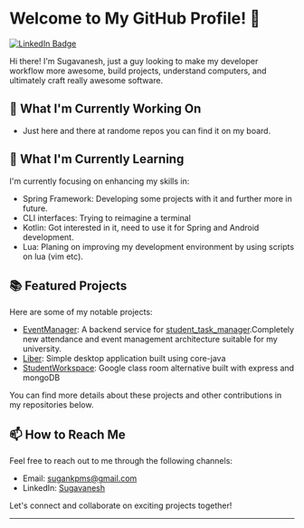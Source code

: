 # Welcome to My GitHub Profile! 👋

[![LinkedIn Badge](https://img.shields.io/badge/LinkedIn-Connect-blue?style=flat-square&logo=linkedin)](https://www.linkedin.com/in/sugan0tech)

Hi there! I'm Sugavanesh, just a guy looking to make my developer workflow more awesome, build projects, understand computers, and ultimately craft really awesome software.

## 🔭 What I'm Currently Working On

- Just here and there at randome repos you can find it on my board.

## 🌱 What I'm Currently Learning

I'm currently focusing on enhancing my skills in:

- Spring Framework: Developing some projects with it and further more in future.
- CLI interfaces: Trying to reimagine a terminal
- Kotlin: Got interested in it, need to use it for Spring and Android development.
- Lua: Planing on improving my development environment by using scripts on lua (vim etc).

## 📚 Featured Projects

Here are some of my notable projects:

- [EventManager](https://github.com/sugan0tech/Event-Manager): A backend service for [student_task_manager](https://github.com/SriGiriT/student_task_manager).Completely new attendance and event management architecture suitable for my university.
- [Liber](https://github.com/sugan0tech/liber): Simple desktop application built using core-java
- [StudentWorkspace](https://github.com/sugan0tech/student-workspace): Google class room alternative built with express and mongoDB

You can find more details about these projects and other contributions in my repositories below.

## 📫 How to Reach Me

Feel free to reach out to me through the following channels:

- Email: sugankpms@gmail.com
- LinkedIn: [Sugavanesh](https://www.linkedin.com/in/sugan0tech)

Let's connect and collaborate on exciting projects together!

---

